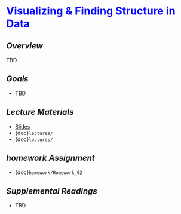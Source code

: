# <span style="color: blue;"><b>Visualizing & Finding Structure in Data</b></span>

## *Overview*
TBD

## *Goals*
* TBD

## *Lecture Materials*

* [Slides](https://docs.google.com/presentation/d/1_LstEfghjdZUheyrqbjx4PK9y1J0cN-_hOdCInTldp8/edit?usp=sharing)
* {doc}`lectures/`
* {doc}`lectures/`

## *homework Assignment*

* {doc}`homework/Homework_02`

## *Supplemental Readings*
* TBD
